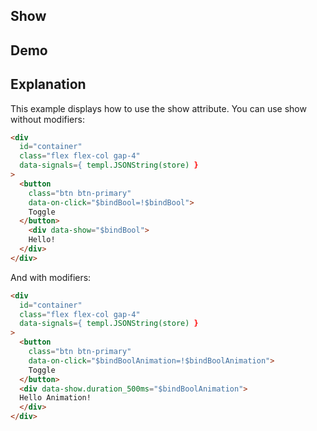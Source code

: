 ## Show

## Demo

<div id="container" data-on-load="$get('/examples/show/data')"></div>

## Explanation

This example displays how to use the show attribute. You can use show without modifiers:

```html
<div
  id="container"
  class="flex flex-col gap-4"
  data-signals={ templ.JSONString(store) }
>
  <button
    class="btn btn-primary"
    data-on-click="$bindBool=!$bindBool">
    Toggle
  </button>
    <div data-show="$bindBool">
    Hello!
  </div>
</div>
```

And with modifiers:

```html
<div
  id="container"
  class="flex flex-col gap-4"
  data-signals={ templ.JSONString(store) }
>
  <button
    class="btn btn-primary"
    data-on-click="$bindBoolAnimation=!$bindBoolAnimation">
    Toggle
  </button>
  <div data-show.duration_500ms="$bindBoolAnimation">
  Hello Animation!
  </div>
</div>
```
